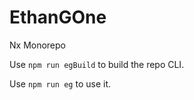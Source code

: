 

# EthanGOne

Nx Monorepo

Use `npm run egBuild` to build the repo CLI.

Use `npm run eg` to use it.
